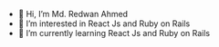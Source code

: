 - 👋 Hi, I’m Md. Redwan Ahmed
- 👀 I’m interested in React Js and Ruby on Rails
- 🌱 I’m currently learning React Js and Ruby on Rails


<!---
ahr-wtag/ahr-wtag is a ✨ special ✨ repository because its `README.md` (this file) appears on your GitHub profile.
You can click the Preview link to take a look at your changes.
--->
